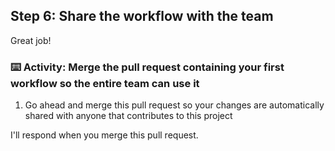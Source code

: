 ## Step 6: Share the workflow with the team

Great job!

### :keyboard: Activity: Merge the pull request containing your first workflow so the entire team can use it

1. Go ahead and merge this pull request so your changes are automatically shared with anyone that contributes to this project

I'll respond when you merge this pull request.
